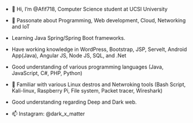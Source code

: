 - 👋 Hi, I’m @Afif718, Computer Science student at UCSI University 
- 👀 Passonate about Programming, Web development, Cloud, Networking and IoT
- Learning Java Spring/Spring Boot frameworks. 
- Have working knowledge in WordPress, Bootstrap, JSP, Servelt, Android App(Java), Angular JS, Node JS, SQL, and .Net
- Good understanding of various programming languages (Java, JavaScript, C#, PHP, Python)
- 🌱 Familiar with various Linux destros and Netwroking tools (Bash Script, Kali-linux, Raspberry Pi, File system, Packet tracer, Wireshark)
- Good understanding regarding Deep and Dark web.


- 📫 Instagram: @dark_x_matter


